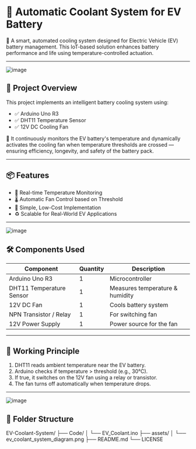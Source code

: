 # 🔋 Automatic Coolant System for EV Battery

🚗 A smart, automated cooling system designed for Electric Vehicle (EV) battery management. This IoT-based solution enhances battery performance and life using temperature-controlled actuation.

---
![image](https://github.com/user-attachments/assets/4864bb60-93d5-4352-91a0-f0841f09debf)

## 🧠 Project Overview

This project implements an intelligent battery cooling system using:

- ✅ Arduino Uno R3  
- ✅ DHT11 Temperature Sensor  
- ✅ 12V DC Cooling Fan

📡 It continuously monitors the EV battery's temperature and dynamically activates the cooling fan when temperature thresholds are crossed — ensuring efficiency, longevity, and safety of the battery pack.

---

## 📦 Features

- 🔄 Real-time Temperature Monitoring  
- 🌡️ Automatic Fan Control based on Threshold  
- 🔌 Simple, Low-Cost Implementation  
- ♻️ Scalable for Real-World EV Applications

---
![image](https://github.com/user-attachments/assets/cc958a00-960e-4854-a8c9-3fab1d6b01fa)

## 🛠️ Components Used

| Component           | Quantity | Description                          |
|---------------------|----------|--------------------------------------|
| Arduino Uno R3       | 1        | Microcontroller                      |
| DHT11 Temperature Sensor | 1    | Measures temperature & humidity      |
| 12V DC Fan           | 1        | Cools battery system                 |
| NPN Transistor / Relay | 1     | For switching fan                    |
| 12V Power Supply     | 1        | Power source for the fan             |

---

## 🔧 Working Principle

1. DHT11 reads ambient temperature near the EV battery.
2. Arduino checks if temperature > threshold (e.g., 30°C).
3. If true, it switches on the 12V fan using a relay or transistor.
4. The fan turns off automatically when temperature drops.

---
![image](https://github.com/user-attachments/assets/df02b8bd-c126-4c24-a005-58986d908352)

## 📁 Folder Structure

EV-Coolant-System/
├── Code/
│ └── EV_Coolant.ino
├── assets/
│ └── ev_coolant_system_diagram.png
├── README.md
└── LICENSE
